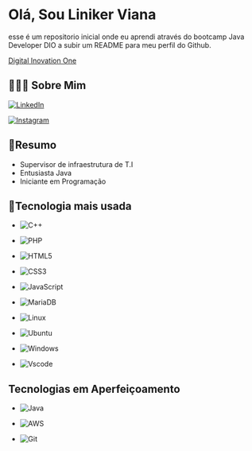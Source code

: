 
# Olá, Sou Liniker Viana

esse é um repositorio inicial onde eu aprendi através do bootcamp Java Developer DIO a subir um README para meu perfil do Github.

[Digital Inovation One](https://www.dio.me/)

## 🙋🏻‍♂️ Sobre Mim

[![LinkedIn](https://img.shields.io/badge/LinkedIn-0077B5?style=for-the-badge&logo=linkedin&logoColor=white)](https://www.linkedin.com/in/liniker-viana-4321a5b7//)


[![Instagram](https://img.shields.io/badge/-Instagram-%23E4405F?style=for-the-badge&logo=instagram&logoColor=white)](https://www.instagram.com/liniker_viana/)


## 📓Resumo
- Supervisor de infraestrutura de T.I
- Entusiasta Java 
- Iniciante em Programação

## 🔧Tecnologia mais usada
- ![C++](https://img.shields.io/badge/C%2B%2B-00599C?style=for-the-badge&logo=c%2B%2B&logoColor=white)

- ![PHP](https://img.shields.io/badge/PHP-777BB4?style=for-the-badge&logo=php&logoColor=white)

- ![HTML5](https://img.shields.io/badge/HTML5-E34F26?style=for-the-badge&logo=html5&logoColor=white)

- ![CSS3](https://img.shields.io/badge/CSS3-1572B6?style=for-the-badge&logo=css3&logoColor=white)

- ![JavaScript](https://img.shields.io/badge/JavaScript-F7DF1E?style=for-the-badge&logo=javascript&logoColor=black)

- ![MariaDB](https://img.shields.io/badge/MariaDB-003545?style=for-the-badge&logo=mariadb&logoColor=white)

- ![Linux](https://img.shields.io/badge/Linux-000?style=for-the-badge&logo=linux&logoColor=FCC624)

- ![Ubuntu](https://img.shields.io/badge/Ubuntu-35495E?style=for-the-badge&logo=ubuntu&logoColor=2CA5E0)

- ![Windows](https://img.shields.io/badge/Windows-000?style=for-the-badge&logo=windows&logoColor=2CA5E0)

- ![Vscode](https://img.shields.io/badge/Vscode-007ACC?style=for-the-badge&logo=visual-studio-code&logoColor=white)

## Tecnologias em Aperfeiçoamento
- ![Java](https://img.shields.io/badge/java-%23ED8B00.svg?style=for-the-badge&logo=openjdk&logoColor=white)

- ![AWS](https://img.shields.io/badge/AWS-000.svg?style=for-the-badge&logo=amazon-aws&logoColor=white)

- ![Git](https://img.shields.io/badge/GIT-E44C30?style=for-the-badge&logo=git&logoColor=white)
